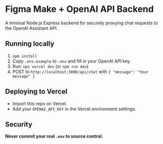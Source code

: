 # Figma Make + OpenAI API Backend

A minimal Node.js Express backend for securely proxying chat requests to the OpenAI Assistant API.

## Running locally

1. `npm install`
2. Copy `.env.example` to `.env` and fill in your OpenAI API key.
3. Run: `npx vercel dev` (or `npm run dev`)
4. POST to `http://localhost:3000/api/chat` with `{ "message": "Your message" }`

## Deploying to Vercel

- Import this repo on Vercel.
- Add your `OPENAI_API_KEY` in the Vercel environment settings.

## Security

**Never commit your real `.env` to source control.**
